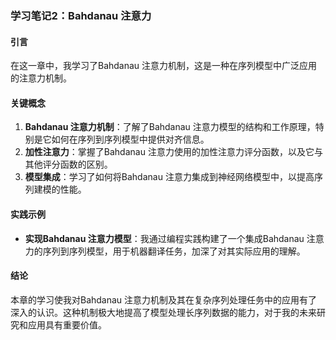 ### 学习笔记2：Bahdanau 注意力

#### 引言
在这一章中，我学习了Bahdanau 注意力机制，这是一种在序列模型中广泛应用的注意力机制。

#### 关键概念
1. **Bahdanau 注意力机制**：了解了Bahdanau 注意力模型的结构和工作原理，特别是它如何在序列到序列模型中提供对齐信息。
2. **加性注意力**：掌握了Bahdanau 注意力使用的加性注意力评分函数，以及它与其他评分函数的区别。
3. **模型集成**：学习了如何将Bahdanau 注意力集成到神经网络模型中，以提高序列建模的性能。

#### 实践示例
- **实现Bahdanau 注意力模型**：我通过编程实践构建了一个集成Bahdanau 注意力的序列到序列模型，用于机器翻译任务，加深了对其实际应用的理解。

#### 结论
本章的学习使我对Bahdanau 注意力机制及其在复杂序列处理任务中的应用有了深入的认识。这种机制极大地提高了模型处理长序列数据的能力，对于我的未来研究和应用具有重要价值。